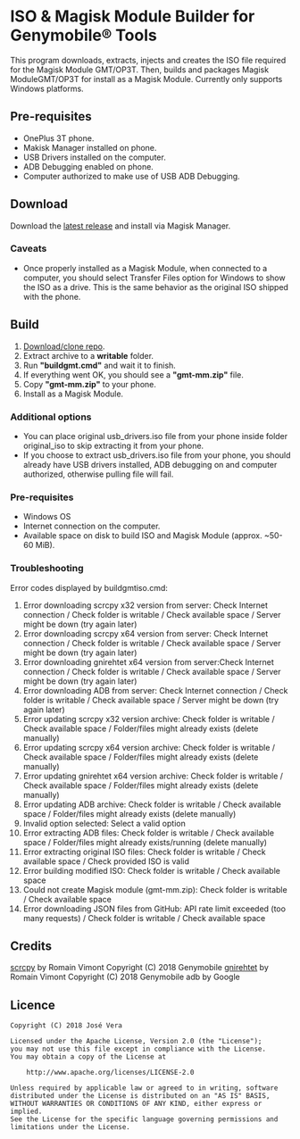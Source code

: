 # ISO & Magisk Module Builder for Genymobile&reg; Tools
This program downloads, extracts, injects and creates the ISO file required for the Magisk Module GMT/OP3T. Then, builds and packages Magisk ModuleGMT/OP3T for install as a Magisk Module.
Currently only supports Windows platforms.

## Pre-requisites
* OnePlus 3T phone.
* Makisk Manager installed on phone.
* USB Drivers installed on the computer.
* ADB Debugging enabled on phone.
* Computer authorized to make use of USB ADB Debugging.

## Download

Download the [latest release][latest] and install via Magisk Manager.

[latest]: https://github.com/JMVS/gmt-mm-builder/releases/latest

### Caveats
* Once properly installed as a Magisk Module, when connected to a computer, you should select Transfer Files option for Windows to show the ISO as a drive. This is the same behavior as the original ISO shipped with the phone.

## Build
1. [Download/clone repo](https://github.com/JMVS/gmt-mm-builder/archive/master.zip).
2. Extract archive to a **writable** folder.
3. Run **"buildgmt.cmd"** and wait it to finish.
4. If everything went OK, you should see a **"gmt-mm.zip"** file.
5. Copy **"gmt-mm.zip"** to your phone.
6. Install as a Magisk Module.

### Additional options
* You can place original usb_drivers.iso file from your phone inside folder original_iso to skip extracting it from your phone.
* If you choose to extract usb_drivers.iso file from your phone, you should already have USB drivers installed, ADB debugging on and computer authorized, otherwise pulling file will fail.

### Pre-requisites
* Windows OS
* Internet connection on the computer.
* Available space on disk to build ISO and Magisk Module (approx. ~50-60 MiB).

### Troubleshooting
Error codes displayed by buildgmtiso.cmd:
1. Error downloading scrcpy x32 version from server: Check Internet connection / Check folder is writable / Check available space / Server might be down (try again later)
2. Error downloading scrcpy x64 version from server: Check Internet connection / Check folder is writable / Check available space / Server might be down (try again later)
3. Error downloading gnirehtet x64 version from server:Check Internet connection / Check folder is writable / Check available space / Server might be down (try again later)
4. Error downloading ADB from server: Check Internet connection / Check folder is writable / Check available space / Server might be down (try again later)
5. Error updating scrcpy x32 version archive: Check folder is writable / Check available space / Folder/files might already exists (delete manually)
6. Error updating scrcpy x64 version archive: Check folder is writable / Check available space / Folder/files might already exists (delete manually)
7. Error updating gnirehtet x64 version archive: Check folder is writable / Check available space / Folder/files might already exists (delete manually)
8. Error updating ADB archive: Check folder is writable / Check available space / Folder/files might already exists (delete manually)
9. Invalid option selected: Select a valid option
10. Error extracting ADB files: Check folder is writable / Check available space / Folder/files might already exists/running (delete manually)
11. Error extracting original ISO files: Check folder is writable / Check available space / Check provided ISO is valid
12. Error building modified ISO: Check folder is writable / Check available space
13. Could not create Magisk module (gmt-mm.zip): Check folder is writable / Check available space
14. Error downloading JSON files from GitHub: API rate limit exceeded (too many requests) / Check folder is writable / Check available space

## Credits
[scrcpy](https://github.com/Genymobile/scrcpy "scrcpy GitHub repo") by Romain Vimont Copyright (C) 2018 Genymobile
[gnirehtet](https://github.com/Genymobile/gnirehtet "gnirehtet GitHub repo") by Romain Vimont Copyright (C) 2018 Genymobile
adb by Google

## Licence

    Copyright (C) 2018 José Vera

    Licensed under the Apache License, Version 2.0 (the "License");
    you may not use this file except in compliance with the License.
    You may obtain a copy of the License at

        http://www.apache.org/licenses/LICENSE-2.0

    Unless required by applicable law or agreed to in writing, software
    distributed under the License is distributed on an "AS IS" BASIS,
    WITHOUT WARRANTIES OR CONDITIONS OF ANY KIND, either express or implied.
    See the License for the specific language governing permissions and
    limitations under the License.
